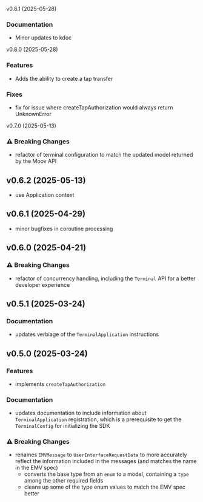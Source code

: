 v0.8.1 (2025-05-28)

### Documentation

- Minor updates to kdoc

v0.8.0 (2025-05-28)

### Features

- Adds the ability to create a tap transfer

### Fixes

- fix for issue where createTapAuthorization would always return UnknownError

v0.7.0 (2025-05-13)

### :warning: Breaking Changes

-	refactor of terminal configuration to match the updated model returned by the Moov API

v0.6.2 (2025-05-13)
-------------------

- use Application context

v0.6.1 (2025-04-29)
-------------------

-	minor bugfixes in coroutine processing

v0.6.0 (2025-04-21)
-------------------

### :warning: Breaking Changes

-	refactor of concurrency handling, including the `Terminal` API for a better developer experience

v0.5.1 (2025-03-24)
-------------------

### Documentation

-	updates verbiage of the `TerminalApplication` instructions

v0.5.0 (2025-03-24)
-------------------

### Features

-	implements `createTapAuthorization`

### Documentation

-	updates documentation to include information about `TerminalApplication` registration, which is a prerequisite to get the `TerminalConfig` for initializing the SDK

### :warning: Breaking Changes

-	renames `EMVMessage` to `UserInterfaceRequestData` to more accurately reflect the information included in the messages (and matches the name in the EMV spec)
	-	converts the base type from an `enum` to a model, containing a `type` among the other required fields
	-	cleans up some of the type enum values to match the EMV spec better
